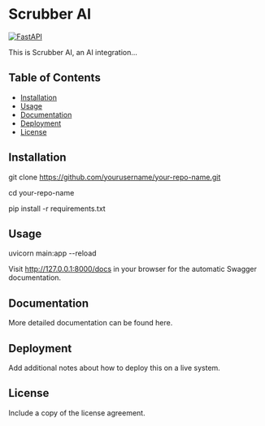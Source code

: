 # Scrubber AI

[![FastAPI](https://fastapi.tiangolo.com/img/logo-margin/logo-teal.png)](https://fastapi.tiangolo.com/)

This is Scrubber AI, an AI integration...

## Table of Contents

- [Installation](#installation)
- [Usage](#usage)
- [Documentation](#documentation)
- [Deployment](#deployment)
- [License](#license)


## Installation

git clone https://github.com/yourusername/your-repo-name.git

cd your-repo-name

pip install -r requirements.txt

## Usage
uvicorn main:app --reload

Visit http://127.0.0.1:8000/docs in your browser for the automatic Swagger documentation.

## Documentation
More detailed documentation can be found here.

## Deployment
Add additional notes about how to deploy this on a live system.

## License
Include a copy of the license agreement.
